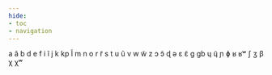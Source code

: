 ```yaml
---
hide:
- toc
- navigation
---
```

a
ã
b
d
e
f
i
ĩ
j
k
kp
l̃
m
n
o
r
r̃
s
t
u
ũ
v
w
w̃
z
ɔ
ɔ̃
ɖ
ə
ɛ
ɛ̃
ɡ
ɡb
ɥ
ɥ̃
ɲ
ɸ
ʁ
ʁʷ
ʃ
ʒ
β
χ
χʷ
